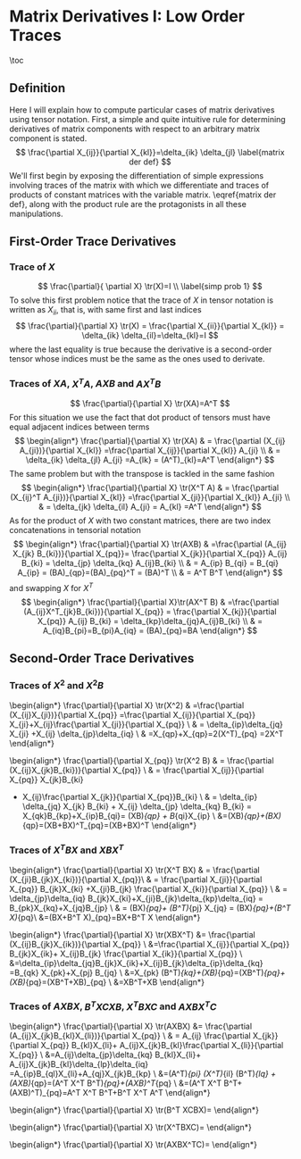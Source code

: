 # Matrix Derivatives I: Low Order Traces
\toc
## Definition
Here I will explain how to compute particular cases of matrix
derivatives using tensor notation. First, a simple and quite
intuitive rule for determining derivatives of matrix components
with respect to an arbitrary matrix component is stated.
$$
\frac{\partial X_{ij}}{\partial X_{kl}}=\delta_{ik} \delta_{jl}
\label{matrix der def}
$$
We'll first begin by exposing the differentiation of simple expressions
involving traces of the matrix with which we differentiate and traces
of products of constant matrices with the variable matrix.
\eqref{matrix der def}, along with the product rule are the protagonists
in all these manipulations.
## First-Order Trace Derivatives
### Trace of $X$
$$
\frac{\partial}{ \partial X} \tr(X)=I \\
\label{simp prob 1}
$$
To solve this first problem notice that the trace of $X$ in tensor
notation is written as $X_{ii}$, that is, with same first and last indices
$$
\frac{\partial}{\partial X} \tr(X) = \frac{\partial X_{ii}}{\partial X_{kl}}
= \delta_{ik} \delta_{il}=\delta_{kl}=I
$$
where the last equality is true because the derivative is a second-order
tensor whose indices must be the same as the ones used to derivate.
### Traces of $XA$, $X^T A$, $AXB$ and $AX^T B$
$$
\frac{\partial}{\partial X} \tr(XA)=A^T
$$
For this situation we use the fact that dot product of tensors must
have equal adjacent indices between terms
$$
\begin{align*}
\frac{\partial}{\partial X} \tr(XA) & = \frac{\partial (X_{ij} A_{ji})}{\partial X_{kl}}
=\frac{\partial X_{ij}}{\partial X_{kl}} A_{ji} \\
& = \delta_{ik} \delta_{jl} A_{ji} =A_{lk} = (A^T)_{kl}=A^T
\end{align*}
$$
The same problem but with the transpose is tackled in the same fashion
$$
\begin{align*}
\frac{\partial}{\partial X} \tr(X^T A) & = \frac{\partial (X_{ij}^T A_{ji})}{\partial X_{kl}}
=\frac{\partial X_{ji}}{\partial X_{kl}} A_{ji} \\
& = \delta_{jk} \delta_{il} A_{ji} = A_{kl}
=A^T
\end{align*}
$$
As for the product of $X$ with two constant matrices, there are two index concatenations
in tensorial notation
$$
\begin{align*}
\frac{\partial}{\partial X} \tr(AXB) & =\frac{\partial (A_{ij} X_{jk} B_{ki})}{\partial X_{pq}}=
\frac{\partial X_{jk}}{\partial X_{pq}} A_{ij} B_{ki} = \delta_{jp} \delta_{kq} A_{ij}B_{ki} \\
& = A_{ip} B_{qi} = B_{qi} A_{ip} = (BA)_{qp}=(BA)_{pq}^T = (BA)^T \\
& = A^T B^T
\end{align*}
$$
and swapping $X$ for $X^T$
$$
\begin{align*}
\frac{\partial}{\partial X}\tr(AX^T B) & =\frac{\partial (A_{ij}X^T_{jk}B_{ki})}{\partial X_{pq}}
= \frac{\partial X_{kj}}{\partial X_{pq}} A_{ij} B_{ki} = \delta_{kp}\delta_{jq}A_{ij}B_{ki} \\
& = A_{iq}B_{pi}=B_{pi}A_{iq} = (BA)_{pq}=BA
\end{align*}
$$
## Second-Order Trace Derivatives
### Traces of $X^2$ and $X^2 B$
\begin{align*}
\frac{\partial}{\partial X} \tr(X^2) & =\frac{\partial (X_{ij}X_{ji})}{\partial X_{pq}}
=\frac{\partial X_{ij}}{\partial X_{pq}} X_{ji}+X_{ij}\frac{\partial X_{ji}}{\partial X_{pq}} \\
& = \delta_{ip}\delta_{jq} X_{ji} +X_{ij} \delta_{jp}\delta_{iq} \\
& =X_{qp}+X_{qp}=2(X^T)_{pq}
=2X^T
\end{align*}

\begin{align*}
\frac{\partial}{\partial X_{pq}} \tr(X^2 B) & =
\frac{\partial (X_{ij}X_{jk}B_{ki})}{\partial X_{pq}} \\
& = \frac{\partial X_{ij}}{\partial X_{pq}} X_{jk}B_{ki}
+ X_{ij}\frac{\partial X_{jk}}{\partial X_{pq}}B_{ki} \\
& = \delta_{ip} \delta_{jq} X_{jk} B_{ki} + X_{ij} \delta_{jp} \delta_{kq} B_{ki}
= X_{qk}B_{kp}+X_{ip}B_{qi}= (XB)_{qp} + B_{qi}X_{ip} \\
&=(XB)_{qp}+(BX)_{qp}=(XB+BX)^T_{pq}=(XB+BX)^T
\end{align*}
### Traces of $X^T B X$ and $XBX^T$
\begin{align*}
\frac{\partial}{\partial X} \tr(X^T BX) & = \frac{\partial (X_{ji}B_{jk}X_{ki})}{\partial X_{pq}}\\
& = \frac{\partial X_{ji}}{\partial X_{pq}} B_{jk}X_{ki}
+X_{ji}B_{jk} \frac{\partial X_{ki}}{\partial X_{pq}} \\
& = \delta_{jp}\delta_{iq} B_{jk}X_{ki}+X_{ji}B_{jk}\delta_{kp}\delta_{iq}
= B_{pk}X_{kq}+X_{jq}B_{jp} \\
& = (BX)_{pq}+ (B^T)_{pj} X_{jq} = (BX)_{pq}+(B^T X)_{pq}\\
&=(BX+B^T X)_{pq}=BX+B^T X
\end{align*}

\begin{align*}
\frac{\partial}{\partial X} \tr(XBX^T) &=
\frac{\partial (X_{ij}B_{jk}X_{ik})}{\partial X_{pq}} \\
&=\frac{\partial X_{ij}}{\partial X_{pq}} B_{jk}X_{ik}+
X_{ij}B_{jk} \frac{\partial X_{ik}}{\partial X_{pq}} \\
&=\delta_{ip}\delta_{jq}B_{jk}X_{ik}+X_{ij}B_{jk}\delta_{ip}\delta_{kq}
=B_{qk} X_{pk}+X_{pj} B_{jq} \\
&=X_{pk} (B^T)_{kq}+(XB)_{pq}=(XB^T)_{pq}+(XB)_{pq}=(XB^T+XB)_{pq} \\
&=XB^T+XB
\end{align*}
### Traces of $AXBX$, $B^T XCXB$, $X^T BXC$ and $AXBX^TC$
\begin{align*}
\frac{\partial}{\partial X} \tr(AXBX) &=
\frac{\partial (A_{ij}X_{jk}B_{kl}X_{li})}{\partial X_{pq}} \\
& = A_{ij} \frac{\partial X_{jk}}{\partial X_{pq}} B_{kl}X_{li}+
A_{ij}X_{jk}B_{kl}\frac{\partial X_{li}}{\partial X_{pq}} \\
&=A_{ij}\delta_{jp}\delta_{kq} B_{kl}X_{li}+
A_{ij}X_{jk}B_{kl}\delta_{lp}\delta_{iq}
=A_{ip}B_{ql}X_{li}+A_{qj}X_{jk}B_{kp} \\
&=(A^T)_{pi} (X^T)_{il} (B^T)_{lq} + (AXB)_{qp}=(A^T X^T B^T)_{pq}+(AXB)^T_{pq} \\
&=(A^T X^T B^T+(AXB)^T)_{pq}=A^T X^T B^T+B^T X^T A^T
\end{align*}

\begin{align*}
\frac{\partial}{\partial X} \tr(B^T XCBX)=
\end{align*}

\begin{align*}
\frac{\partial}{\partial X} \tr(X^TBXC)=
\end{align*}

\begin{align*}
\frac{\partial}{\partial X} \tr(AXBX^TC)=
\end{align*}